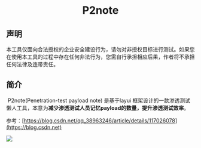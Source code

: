 <center><h1>P2note</h1></center>



## 声明

​		本工具仅面向合法授权的企业安全建设行为，请勿对非授权目标进行测试。如果您在使用本工具的过程中存在任何非法行为，您需自行承担相应后果，作者将不承担任何法律及连带责任。



## 简介

​		P2note(Penetration-test payload note) 是基于layui 框架设计的一款渗透测试懒人工具，本意为**减少渗透测试人员记忆payload的数量，提升渗透测试效率**。



参考：[https://blog.csdn.net/qq_38963246/article/details/117026078](https://blog.csdn.net)

<img src='https://github.com/SevenC-base/P2note/blob/main/1.gif'/>

